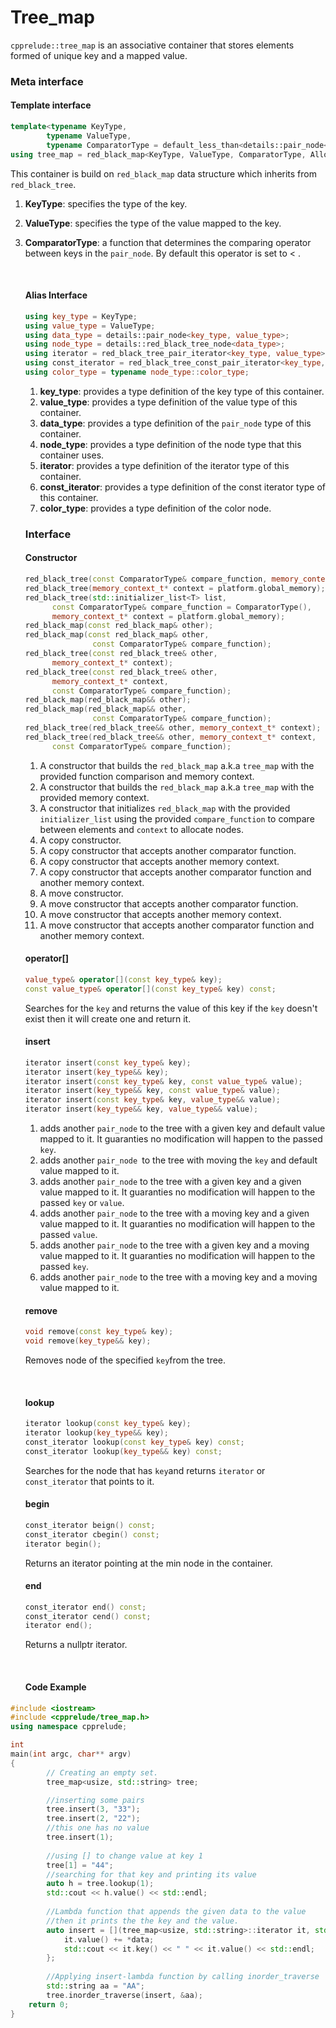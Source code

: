 # Tree_map

`cpprelude::tree_map`  is an associative container that stores elements formed of unique key and a mapped value. 

### Meta interface

#### Template interface

```c++
template<typename KeyType, 
		typename ValueType,
		typename ComparatorType = default_less_than<details::pair_node<KeyType,ValueType>>>
using tree_map = red_black_map<KeyType, ValueType, ComparatorType, AllocatorT>;
```

This container is build on `red_black_map` data structure which inherits from `red_black_tree`.

1. **KeyType**: specifies the type of the key.

2. **ValueType**: specifies the type of the value mapped to the key.

3. **ComparatorType**: a function that determines the comparing operator between keys in the `pair_node`. By default this operator is set to < .

   ​

   #### Alias Interface

   ```C++
   using key_type = KeyType;
   using value_type = ValueType;
   using data_type = details::pair_node<key_type, value_type>;
   using node_type = details::red_black_tree_node<data_type>;
   using iterator = red_black_tree_pair_iterator<key_type, value_type>;
   using const_iterator = red_black_tree_const_pair_iterator<key_type, value_type>;
   using color_type = typename node_type::color_type;
   ```

   1. **key_type**:  provides a type definition of the key type of this container.
   2. **value_type**:  provides a type definition of the value type of this container.
   3. **data_type**: provides a type definition of the `pair_node` type of this container.
   4. **node_type**: provides a type definition of the node type that this container uses.
   5. **iterator**: provides a type definition of the iterator type of this container.
   6. **const_iterator**: provides a type definition of the const iterator type of this container.
   7. **color_type**: provides a type definition of the color node.

   ### Interface

   #### Constructor

   ```c++
   red_black_tree(const ComparatorType& compare_function, memory_context_t* context = platform.global_memory);
   red_black_tree(memory_context_t* context = platform.global_memory);
   red_black_tree(std::initializer_list<T> list,
         const ComparatorType& compare_function = ComparatorType(),
         memory_context_t* context = platform.global_memory);
   red_black_map(const red_black_map& other);
   red_black_map(const red_black_map& other,
                  const ComparatorType& compare_function);
   red_black_tree(const red_black_tree& other,
         memory_context_t* context);
   red_black_tree(const red_black_tree& other,
         memory_context_t* context,
         const ComparatorType& compare_function);
   red_black_map(red_black_map&& other);
   red_black_map(red_black_map&& other, 
                  const ComparatorType& compare_function);
   red_black_tree(red_black_tree&& other, memory_context_t* context);
   red_black_tree(red_black_tree&& other, memory_context_t* context,
         const ComparatorType& compare_function);
   ```

   1. A constructor that builds the `red_black_map` a.k.a `tree_map` with the provided function comparison and memory context.
   2. A constructor that builds the `red_black_map` a.k.a `tree_map` with the provided memory context.
   3. A constructor that initializes `red_black_map` with the provided `initializer_list` using the provided `compare_function`  to compare between elements and `context` to allocate nodes.
   4. A copy constructor.
   5. A copy constructor that accepts another comparator function.
   6. A copy constructor that accepts another memory context.
   7. A copy constructor that accepts another comparator function and another memory context.
   8. A move constructor.
   9. A move constructor that accepts another comparator function.
   10. A move constructor that accepts another memory context.
   11. A move constructor that accepts another comparator function and another memory context.

   #### operator[]

   ```c++
   value_type& operator[](const key_type& key);
   const value_type& operator[](const key_type& key) const;
   ```

   Searches for the `key` and returns the value of this key if the `key` doesn't exist then it will create one and return it.

   #### insert

   ```c++
   iterator insert(const key_type& key);
   iterator insert(key_type&& key);
   iterator insert(const key_type& key, const value_type& value);
   iterator insert(key_type&& key, const value_type& value);
   iterator insert(const key_type& key, value_type&& value);
   iterator insert(key_type&& key, value_type&& value);
   ```

   1. adds another `pair_node` to the tree with a given key and default value mapped to it. It guaranties no modification will happen to the passed `key`.
   2. adds another `pair_node `to the tree with moving the `key` and default value mapped to it.
   3. adds another `pair_node` to the tree with a given key and a given value mapped to it. It guaranties no modification will happen to the passed `key` or `value`.
   4. adds another `pair_node` to the tree with a moving key and a given value mapped to it. It guaranties no modification will happen to the passed  `value`.
   5. adds another `pair_node` to the tree with a given key and a moving value mapped to it. It guaranties no modification will happen to the passed  `key`.
   6. adds another `pair_node` to the tree with a moving key and a moving value mapped to it. 

   #### remove

   ```c++
   void remove(const key_type& key);
   void remove(key_type&& key);
   ```

    Removes node of the specified `key`from the tree. 

   ​

   #### lookup

   ```c++
   iterator lookup(const key_type& key);
   iterator lookup(key_type&& key);
   const_iterator lookup(const key_type& key) const;
   const_iterator lookup(key_type&& key) const;
   ```

   Searches for the node that has `key`and returns `iterator` or `const_iterator` that points to it. 

   #### begin

   ```c++
   const_iterator beign() const;
   const_iterator cbegin() const;
   iterator begin();
   ```

   Returns an iterator pointing at the min node in the container.

   #### end

   ```c++
   const_iterator end() const;
   const_iterator cend() const;
   iterator end();
   ```

   Returns a nullptr iterator.

   ​

   #### Code Example


```c++
#include <iostream>
#include <cpprelude/tree_map.h>
using namespace cpprelude;

int
main(int argc, char** argv)
{
    	// Creating an empty set.
		tree_map<usize, std::string> tree;

		//inserting some pairs
		tree.insert(3, "33");
		tree.insert(2, "22");
		//this one has no value
		tree.insert(1);
		
		//using [] to change value at key 1
		tree[1] = "44";
		//searching for that key and printing its value
		auto h = tree.lookup(1);
		std::cout << h.value() << std::endl; 
  
		//Lambda function that appends the given data to the value 
  		//then it prints the the key and the value.
		auto insert = [](tree_map<usize, std::string>::iterator it, std::string* data) {
			it.value() += *data;
			std::cout << it.key() << " " << it.value() << std::endl;
		};
  
		//Applying insert-lambda function by calling inorder_traverse
		std::string aa = "AA";
		tree.inorder_traverse(insert, &aa);
	return 0;
}
```

